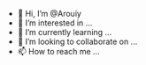 - 👋 Hi, I’m @Arouiy
- 👀 I’m interested in ...
- 🌱 I’m currently learning ...
- 💞️ I’m looking to collaborate on ...
- 📫 How to reach me ...

<!---
Arouiy/Arouiy is a ✨ special ✨ repository because its `README.md` (this file) appears on your GitHub profile.
You can click the Preview link to take a look at your changes.
--->

